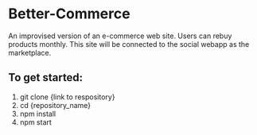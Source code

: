 # Better-Commerce
An improvised version of an e-commerce web site. Users can rebuy products monthly. This site will be connected to the social webapp as the marketplace. 
## To get started: 
1. git clone {link to respository}
2. cd {repository_name}
3. npm install
4. npm start
